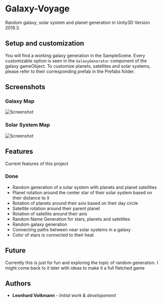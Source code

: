 # Galaxy-Voyage

Random galaxy, solar system and planet generation in Untiy3D Version 2019.3. 

## Setup and customization

You will find a working galaxy generation in the SampleScene. Every customizable option is seen in the ```GalaxyGenerator``` component of the galaxy gameObject.
To customize planets, satellites and solar systems, please refer to their corresponding prefab in the Prefabs folder.

## Screenshots


### Galaxy Map
![Screenshot](https://raw.githubusercontent.com/leoVolk/Galaxy-Voyage/master/Screenshot.PNG "Galaxy Map")

### Solar System Map
![Screenshot](https://raw.githubusercontent.com/leoVolk/Galaxy-Voyage/master/Screenshot_2.PNG "Screenshot 2")
## Features 
Current features of this project
  ### Done
   * Random generation of a solar system with planets and planet satellites
   * Planet rotation around the center star of their solar system based on their distance to it
   * Rotation of planets around their axis based on their day circle
   * Satellite rotation around their parent planet
   * Rotation of satellite around their axis
   * Random Name Generation for stars, planets and satellites
   * Random galaxy generation
   * Connecting paths between near solar systems in a galaxy
   * Color of stars is connected to their heat


## Future
Currently this is just for fun and exploring the topic of random generation. I might come back to it later with ideas to make it a full fletched game

## Authors
* **Leonhard Volkmann** -  *Initial work & developement*
